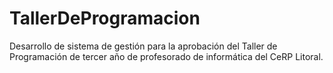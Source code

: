 # TallerDeProgramacion
Desarrollo de sistema de gestión para la aprobación del Taller de Programación de tercer año de profesorado de informática del CeRP Litoral.
